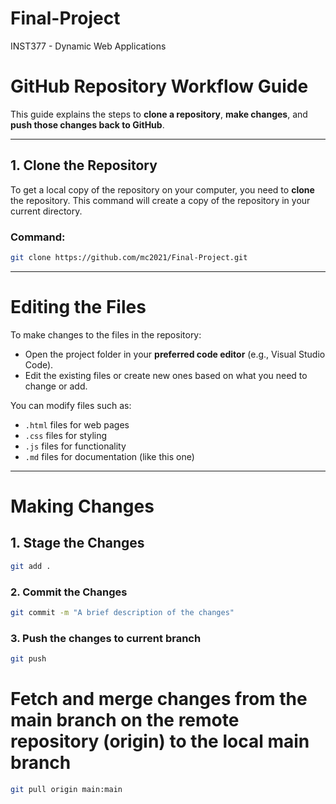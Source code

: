 # Final-Project
INST377 - Dynamic Web Applications


# GitHub Repository Workflow Guide

This guide explains the steps to **clone a repository**, **make changes**, and **push those changes back to GitHub**.

---

## 1. Clone the Repository

To get a local copy of the repository on your computer, you need to **clone** the repository. This command will create a copy of the repository in your current directory.

### Command:

```bash
git clone https://github.com/mc2021/Final-Project.git
```

---

# Editing the Files

To make changes to the files in the repository:

- Open the project folder in your **preferred code editor** (e.g., Visual Studio Code).
- Edit the existing files or create new ones based on what you need to change or add.
  
You can modify files such as:
- `.html` files for web pages
- `.css` files for styling
- `.js` files for functionality
- `.md` files for documentation (like this one)

---

# Making Changes

## 1. Stage the Changes
```bash
git add .
```

### 2. Commit the Changes
```bash
git commit -m "A brief description of the changes"
```

### 3. Push the changes to current branch
```bash
git push
```


# Fetch and merge changes from the main branch on the remote repository (origin) to the local main branch
```bash
git pull origin main:main
```

